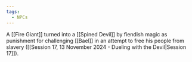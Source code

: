 ```yaml
---
tags:
  - NPCs
---
```

A [[Fire Giant]] turned into a [[Spined Devil]] by fiendish magic as punishment for challenging [[Bael]] in an attempt to free his people from slavery ([[Session 17, 13 November 2024 - Dueling with the Devil|Session 17]]).